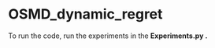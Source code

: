 # OSMD_dynamic_regret

To run the code, run the experiments in the   <strong> Experiments.py <strong>.

